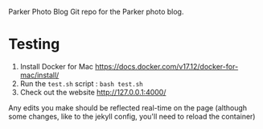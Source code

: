 Parker Photo Blog
Git repo for the Parker photo blog.

# Testing
1. Install Docker for Mac https://docs.docker.com/v17.12/docker-for-mac/install/
2. Run the `test.sh` script : `bash test.sh`
3. Check out the website http://127.0.0.1:4000/

Any edits you make should be reflected real-time on the page (although some changes, like to the jekyll config, you'll need to reload the container)
